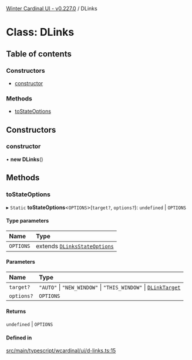 [Winter Cardinal UI - v0.227.0](../index.md) / DLinks

# Class: DLinks

## Table of contents

### Constructors

- [constructor](DLinks.md#constructor)

### Methods

- [toStateOptions](DLinks.md#tostateoptions)

## Constructors

### constructor

• **new DLinks**()

## Methods

### toStateOptions

▸ `Static` **toStateOptions**<`OPTIONS`\>(`target?`, `options?`): `undefined` \| `OPTIONS`

#### Type parameters

| Name | Type |
| :------ | :------ |
| `OPTIONS` | extends [`DLinksStateOptions`](../interfaces/DLinksStateOptions.md) |

#### Parameters

| Name | Type |
| :------ | :------ |
| `target?` | ``"AUTO"`` \| ``"NEW_WINDOW"`` \| ``"THIS_WINDOW"`` \| [`DLinkTarget`](../index.md#dlinktarget-1) |
| `options?` | `OPTIONS` |

#### Returns

`undefined` \| `OPTIONS`

#### Defined in

[src/main/typescript/wcardinal/ui/d-links.ts:15](https://github.com/winter-cardinal/winter-cardinal-ui/blob/v0.227.0/src/main/typescript/wcardinal/ui/d-links.ts#L15)
